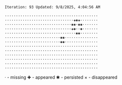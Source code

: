 `Iteration: 93 Updated: 9/8/2025, 4:04:56 AM`
<!-- GOL_START -->
`··········································`</br>
`·······························✚✱✚········`</br>
`······························✱✱·✱✱·······`</br>
`······························✚✱··✱·······`</br>
`································✱✱········`</br>
`·························✱✱···············`</br>
`·························✱✱···············`</br>
`··········································`</br>
`··········································`</br>
`··········································`</br>
`··········································`</br>
`··········································`</br>
`··········································`</br>
<!-- GOL_END -->
· - missing
✚ - appeared
✱ - persisted
× - disappeared